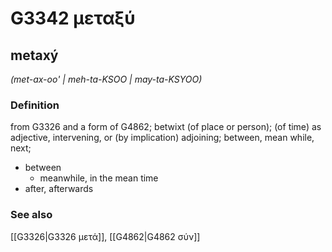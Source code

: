 # G3342 μεταξύ

## metaxý

_(met-ax-oo' | meh-ta-KSOO | may-ta-KSYOO)_

### Definition

from G3326 and a form of G4862; betwixt (of place or person); (of time) as adjective, intervening, or (by implication) adjoining; between, mean while, next; 

- between
  - meanwhile, in the mean time
- after, afterwards

### See also

[[G3326|G3326 μετά]], [[G4862|G4862 σύν]]
